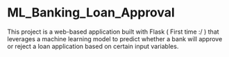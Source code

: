 # ML_Banking_Loan_Approval
This project is a web-based application built with Flask ( First time :/ )  that leverages a machine learning model to predict whether a bank will approve or reject a loan application based on certain input variables.
